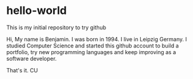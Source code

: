 # hello-world
This is my initial repository to try github

Hi,
My name is Benjamin. I was born in 1994. I live in Leipzig Germany.
I studied Computer Science and started this github account to build a portfolio, try new programming languages and keep improving as a software developer.

That's it.
CU
